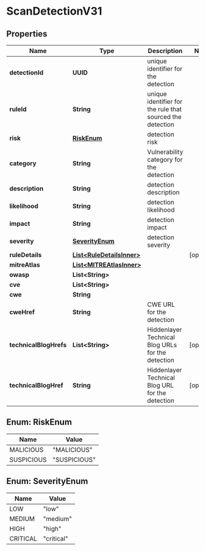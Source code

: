 

# ScanDetectionV31


## Properties

| Name | Type | Description | Notes |
|------------ | ------------- | ------------- | -------------|
|**detectionId** | **UUID** | unique identifier for the detection |  |
|**ruleId** | **String** | unique identifier for the rule that sourced the detection |  |
|**risk** | [**RiskEnum**](#RiskEnum) | detection risk |  |
|**category** | **String** | Vulnerability category for the detection |  |
|**description** | **String** | detection description |  |
|**likelihood** | **String** | detection likelihood |  |
|**impact** | **String** | detection impact |  |
|**severity** | [**SeverityEnum**](#SeverityEnum) | detection severity |  |
|**ruleDetails** | [**List&lt;RuleDetailsInner&gt;**](RuleDetailsInner.md) |  |  [optional] |
|**mitreAtlas** | [**List&lt;MITREAtlasInner&gt;**](MITREAtlasInner.md) |  |  |
|**owasp** | **List&lt;String&gt;** |  |  |
|**cve** | **List&lt;String&gt;** |  |  |
|**cwe** | **String** |  |  |
|**cweHref** | **String** | CWE URL for the detection |  |
|**technicalBlogHrefs** | **List&lt;String&gt;** | Hiddenlayer Technical Blog URLs for the detection |  [optional] |
|**technicalBlogHref** | **String** | Hiddenlayer Technical Blog URL for the detection |  [optional] |



## Enum: RiskEnum

| Name | Value |
|---- | -----|
| MALICIOUS | &quot;MALICIOUS&quot; |
| SUSPICIOUS | &quot;SUSPICIOUS&quot; |



## Enum: SeverityEnum

| Name | Value |
|---- | -----|
| LOW | &quot;low&quot; |
| MEDIUM | &quot;medium&quot; |
| HIGH | &quot;high&quot; |
| CRITICAL | &quot;critical&quot; |



